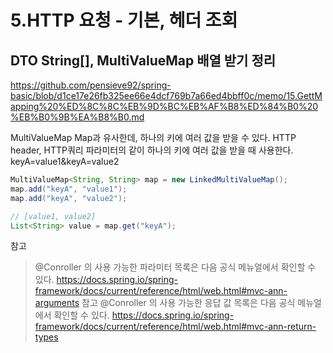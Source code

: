 # 5.HTTP 요청 - 기본, 헤더 조회  

  ## DTO String[], MultiValueMap 배열 받기 정리
  https://github.com/pensieve92/spring-basic/blob/d1ce17e26fb325ee66e4dcf769b7a66ed4bbff0c/memo/15.GettMapping%20%ED%8C%8C%EB%9D%BC%EB%AF%B8%ED%84%B0%20%EB%B0%9B%EA%B8%B0.md

 MultiValueMap
 Map과 유사한데, 하나의 키에 여러 값을 받을 수 있다.
 HTTP header, HTTP쿼리 파라미터의 같이 하나의 키에 여러 값을 받을 때 사용한다.
  keyA=value1&keyA=value2

  ```java
  MultiValueMap<String, String> map = new LinkedMultiValueMap();
  map.add("keyA", "value1");
  map.add("keyA", "value2");

  // [value1, value2]
  List<String> value = map.get("keyA");
  ```


참고
> @Conroller 의 사용 가능한 파라미터 목록은 다음 공식 메뉴얼에서 확인할 수 있다.
> https://docs.spring.io/spring-framework/docs/current/reference/html/web.html#mvc-ann-arguments
> 참고
> @Conroller 의 사용 가능한 응답 값 목록은 다음 공식 메뉴얼에서 확인할 수 있다.
> https://docs.spring.io/spring-framework/docs/current/reference/html/web.html#mvc-ann-return-types
